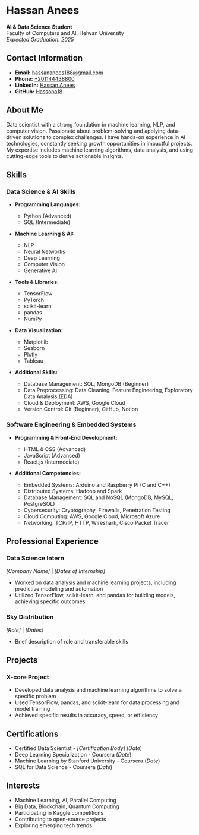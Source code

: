 # Hassan Anees

**AI & Data Science Student**  
Faculty of Computers and AI, Helwan University  
*Expected Graduation: 2025*

## Contact Information

- **Email:** [hassananees188@gmail.com](mailto:hassananees188@gmail.com)
- **Phone:** [+201144438800](tel:+201144438800)
- **LinkedIn:** [Hassan Anees](https://www.linkedin.com/in/hassan-anees-071a13224)
- **GitHub:** [Hassona18](https://github.com/Hassona18)

## About Me

Data scientist with a strong foundation in machine learning, NLP, and computer vision. Passionate about problem-solving and applying data-driven solutions to complex challenges. I have hands-on experience in AI technologies, constantly seeking growth opportunities in impactful projects. My expertise includes machine learning algorithms, data analysis, and using cutting-edge tools to derive actionable insights.

## Skills

### Data Science & AI Skills

- **Programming Languages:** 
  - Python (Advanced)
  - SQL (Intermediate)

- **Machine Learning & AI:**
  - NLP
  - Neural Networks
  - Deep Learning
  - Computer Vision
  - Generative AI

- **Tools & Libraries:**
  - TensorFlow
  - PyTorch
  - scikit-learn
  - pandas
  - NumPy

- **Data Visualization:**
  - Matplotlib
  - Seaborn
  - Plotly
  - Tableau

- **Additional Skills:**
  - Database Management: SQL, MongoDB (Beginner)
  - Data Preprocessing: Data Cleaning, Feature Engineering, Exploratory Data Analysis (EDA)
  - Cloud & Deployment: AWS, Google Cloud
  - Version Control: Git (Beginner), GitHub, Notion

### Software Engineering & Embedded Systems

- **Programming & Front-End Development:**
  - HTML & CSS (Advanced)
  - JavaScript (Advanced)
  - React.js (Intermediate)

- **Additional Competencies:**
  - Embedded Systems: Arduino and Raspberry Pi (C and C++)
  - Distributed Systems: Hadoop and Spark
  - Database Management: SQL and NoSQL (MongoDB, MySQL, PostgreSQL)
  - Cybersecurity: Cryptography, Firewalls, Penetration Testing
  - Cloud Computing: AWS, Google Cloud, Microsoft Azure
  - Networking: TCP/IP, HTTP, Wireshark, Cisco Packet Tracer

## Professional Experience

### Data Science Intern

*[Company Name]* | *[Dates of Internship]*
- Worked on data analysis and machine learning projects, including predictive modeling and automation
- Utilized TensorFlow, scikit-learn, and pandas for building models, achieving specific outcomes

### Sky Distribution

*[Role]* | *[Dates]*
- Brief description of role and transferable skills

## Projects

### X-core Project
- Developed data analysis and machine learning algorithms to solve a specific problem
- Used TensorFlow, pandas, and scikit-learn for data processing and model training
- Achieved specific results in accuracy, speed, or efficiency

## Certifications

- Certified Data Scientist - *[Certification Body]* (*Date*)
- Deep Learning Specialization - Coursera (*Date*)
- Machine Learning by Stanford University - Coursera (*Date*)
- SQL for Data Science - Coursera (*Date*)

## Interests

- Machine Learning, AI, Parallel Computing
- Big Data, Blockchain, Quantum Computing
- Participating in Kaggle competitions
- Contributing to open-source projects
- Exploring emerging tech trends
